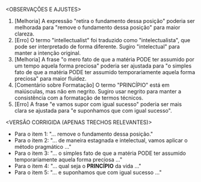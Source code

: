 <OBSERVAÇÕES E AJUSTES>
1. [Melhoria] A expressão "retira o fundamento dessa posição" poderia ser melhorada para "remove o fundamento dessa posição" para maior clareza.
2. [Erro] O termo "intellectualist" foi traduzido como "intelectualista", que pode ser interpretado de forma diferente. Sugiro "intelectual" para manter a intenção original.
3. [Melhoria] A frase "o mero fato de que a matéria PODE ter assumido por um tempo aquela forma preciosa" poderia ser ajustada para "o simples fato de que a matéria PODE ter assumido temporariamente aquela forma preciosa" para maior fluidez.
4. [Comentário sobre Formatação] O termo "PRINCÍPIO" está em maiúsculas, mas não em negrito. Sugiro usar negrito para manter a consistência com a formatação de termos técnicos.
5. [Erro] A frase "e vamos supor com igual sucesso" poderia ser mais clara se ajustada para "e suponhamos que com igual sucesso".

<VERSÃO CORRIGIDA (APENAS TRECHOS RELEVANTES)>
- Para o item 1: "... remove o fundamento dessa posição."
- Para o item 2: "... de maneira estagnada e intelectual, vamos aplicar o método pragmático ..."
- Para o item 3: "... o simples fato de que a matéria PODE ter assumido temporariamente aquela forma preciosa ..."
- Para o item 4: "... qual seja o **PRINCÍPIO** da vida ..."
- Para o item 5: "... e suponhamos que com igual sucesso ..."